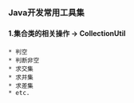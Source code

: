 ### Java开发常用工具集

#### 1.集合类的相关操作 -> CollectionUtil
    * 判空
    * 判断非空
    * 求交集
    * 求并集
    * 求差集
    * etc.
    